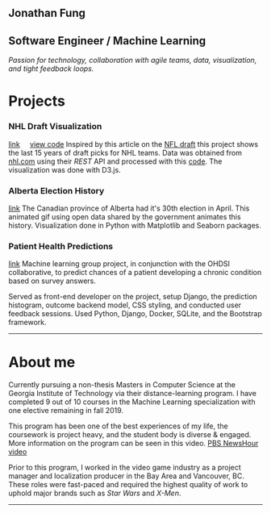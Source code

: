 ## Jonathan Fung
## Software Engineer / Machine Learning
_Passion for technology, collaboration with agile teams, data, visualization, and tight feedback loops._


# Projects
### NHL Draft Visualization 
[link](hockey-draft-viz) &nbsp;&nbsp;&nbsp;&nbsp;[view code](https://github.com/JonathanFung13/hockey-draft-viz)
Inspired by this article on the [NFL draft](https://www.news.gatech.edu/2017/04/19/interactive-visualization-illustrates-uncertainty-nfl-draft) 
this project shows the last 15 years of draft picks for NHL teams.  Data was obtained from
[nhl.com](nhl.com) using their _REST_ API and processed with this [code](https://github.com/JonathanFung13/nhl_fantasy).
The visualization was done with D3.js.

### Alberta Election History
[link](missing)
The Canadian province of Alberta had it's 30th election in April.  This animated gif using open data shared by the
government animates this history.  Visualization done in Python with Matplotlib and Seaborn packages.  

### Patient Health Predictions
[link](https://cs6440-f18-prj14.apps.hdap.gatech.edu/)
Machine learning group project, in conjunction with the OHDSI collaborative, to predict chances of a patient developing 
a chronic condition based on survey answers.

Served as front-end developer on the project, setup Django, the prediction histogram, outcome backend model, 
CSS styling, and conducted user feedback sessions.  Used Python, Django, Docker, SQLite, and the Bootstrap framework.  

---

# About me
Currently pursuing a non-thesis Masters in Computer Science at the Georgia Institute of Technology via their 
distance-learning program.  I have completed 9 out of 10 courses in the Machine Learning specialization with one 
elective remaining in fall 2019.

This program has been one of the best experiences of my life, the coursework is project heavy, and the student body is 
diverse & engaged.  More information on the program can be seen in this video. [PBS NewsHour video](https://youtu.be/6xNpquytdzw)

Prior to this program, I worked in the video game industry as a project manager and localization producer in the 
Bay Area and Vancouver, BC.  These roles were fast-paced and required the highest quality of work to uphold major 
brands such as _Star Wars_ and _X-Men_.

---